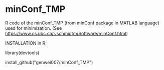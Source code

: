 # minConf_TMP

R code of the minConf_TMP (from minConf package in MATLAB language) used for minimization. (See https://www.cs.ubc.ca/~schmidtm/Software/minConf.html)

INSTALLATION in R:

library(devtools)

install_github("genwei007/minConf_TMP")
